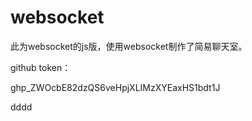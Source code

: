 # websocket

此为websocket的js版，使用websocket制作了简易聊天室。



github token：

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


dddd
